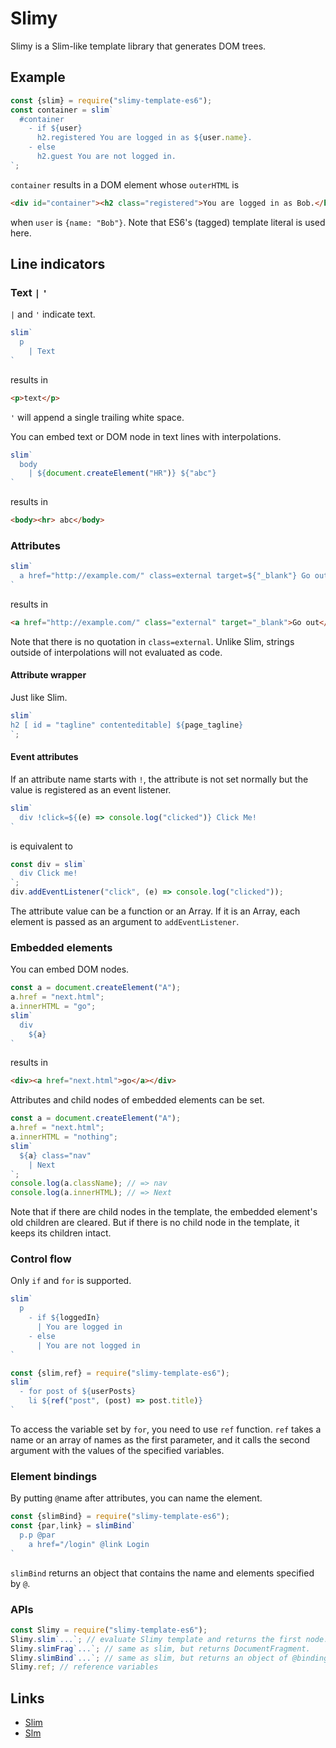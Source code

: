 # Slimy

Slimy is a Slim-like template library that generates DOM trees.

## Example

```js
const {slim} = require("slimy-template-es6");
const container = slim`
  #container
    - if ${user}
      h2.registered You are logged in as ${user.name}.
    - else
      h2.guest You are not logged in.
`;
```
`container` results in a DOM element whose `outerHTML` is
```html
<div id="container"><h2 class="registered">You are logged in as Bob.</h2></div>
```
when `user` is `{name: "Bob"}`.
Note that ES6's (tagged) template literal is used here.


## Line indicators

### Text `|` `'`
`|` and `'` indicate text.
```js
slim`
  p
    | Text
`
```
results in
```html
<p>text</p>
```
`'` will append a single trailing white space.

You can embed text or DOM node in text lines with interpolations.

```js
slim`
  body
    | ${document.createElement("HR")} ${"abc"}
`
```
results in
```html
<body><hr> abc</body>
```

### Attributes

```js
slim`
  a href="http://example.com/" class=external target=${"_blank"} Go out
`
```
results in
```html
<a href="http://example.com/" class="external" target="_blank">Go out</a>
```
Note that there is no quotation in `class=external`. Unlike Slim, strings outside of interpolations will not evaluated as code.

#### Attribute wrapper
Just like Slim.
```js
slim`
h2 [ id = "tagline" contenteditable] ${page_tagline}
`;
```

#### Event attributes
If an attribute name starts with `!`, the attribute is not set normally but the value is registered as an event listener.

```js
slim`
  div !click=${(e) => console.log("clicked")} Click Me!
`
```
is equivalent to
```js
const div = slim`
  div Click me!
`;
div.addEventListener("click", (e) => console.log("clicked"));
```
The attribute value can be a function or an Array. If it is an Array, each element is passed as an argument to `addEventListener`.

### Embedded elements
You can embed DOM nodes.
```js
const a = document.createElement("A");
a.href = "next.html";
a.innerHTML = "go";
slim`
  div
    ${a}
`
```
results in
```html
<div><a href="next.html">go</a></div>
```
Attributes and child nodes of embedded elements can be set.
```js
const a = document.createElement("A");
a.href = "next.html";
a.innerHTML = "nothing";
slim`
  ${a} class="nav"
    | Next
`;
console.log(a.className); // => nav
console.log(a.innerHTML); // => Next
```
Note that if there are child nodes in the template, the embedded element's old children are cleared. But if there is no child node in the template, it keeps its children intact.

### Control flow
Only `if` and `for` is supported.
```js
slim`
  p
    - if ${loggedIn}
      | You are logged in
    - else
      | You are not logged in
`
```
```js
const {slim,ref} = require("slimy-template-es6");
slim`
  - for post of ${userPosts}
    li ${ref("post", (post) => post.title)}
`
```
To access the variable set by `for`, you need to use `ref` function. `ref` takes a name or an array of names as the first parameter, and it calls the second argument with the values of the specified variables.

### Element bindings

By putting `@`name after attributes, you can name the element.
```js
const {slimBind} = require("slimy-template-es6");
const {par,link} = slimBind`
  p.p @par
    a href="/login" @link Login
`
```
`slimBind` returns an object that contains the name and elements specified by `@`.


### APIs

```js
const Slimy = require("slimy-template-es6");
Slimy.slim`...`; // evaluate Slimy template and returns the first node.
Slimy.slimFrag`...`; // same as slim, but returns DocumentFragment.
Slimy.slimBind`...`; // same as slim, but returns an object of @bindings.
Slimy.ref; // reference variables
```

## Links

* [Slim](http://github.com/slim-template/slim)
* [Slm](https://github.com/slm-lang/slm)
